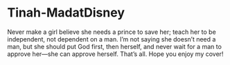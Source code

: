 # Tinah-MadatDisney
Never make a girl believe she needs a prince to save her; teach her to be independent, not dependent on a man. I’m not saying she doesn’t need a man, but she should put God first, then herself, and never wait for a man to approve her—she can approve herself. That’s all. Hope you enjoy my cover!
